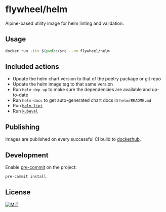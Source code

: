 # flywheel/helm

Alpine-based utility image for helm linting and validation.

## Usage

```bash
docker run -itv $(pwd):/src --rm flywheel/helm
```

## Included actions

- Update the helm chart version to that of the poetry package or git repo
- Update the helm image tag to that same version
- Run `helm dep up` to make sure the dependencies are available and up-to-date
- Run `helm-docs` to get auto-generated chart docs in `helm/README.md`
- Run [`helm lint`](https://helm.sh/docs/helm/helm_lint/)
- Run [`kubeval`](https://www.kubeval.com/)

## Publishing

Images are published on every successful CI build to
[dockerhub](https://hub.docker.com/repository/docker/flywheel/helm/tags?page=1&ordering=last_updated).

## Development

Enable [pre-commit](https://pre-commit.com) on the project:

```bash
pre-commit install
```

## License

[![MIT](https://img.shields.io/badge/license-MIT-green)](LICENSE)
